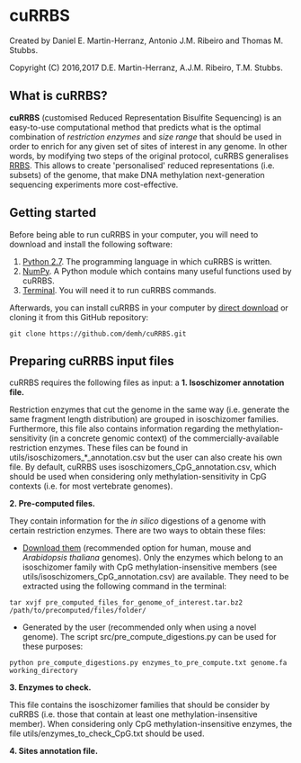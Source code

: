 # cuRRBS

Created by Daniel E. Martin-Herranz, Antonio J.M. Ribeiro and Thomas M. Stubbs.

Copyright (C) 2016,2017 D.E. Martin-Herranz, A.J.M. Ribeiro, T.M. Stubbs.

## What is cuRRBS?

**cuRRBS** (customised Reduced Representation Bisulfite Sequencing) is an easy-to-use computational method that predicts what is the optimal combination of *restriction enzymes* and *size range* that should be used in order to enrich for any given set of sites of interest in any genome. In other words, by modifying two steps of the original protocol, cuRRBS generalises [RRBS](http://www.nature.com/nprot/journal/v6/n4/full/nprot.2010.190.html). This allows to create 'personalised' reduced representations (i.e. subsets) of the genome, that make DNA methylation next-generation sequencing experiments more cost-effective.

## Getting started

Before being able to run cuRRBS in your computer, you will need to download and install the following software:

1. [Python 2.7](https://www.python.org/downloads/). The programming language in which cuRRBS is written.
2. [NumPy](https://scipy.org/install.html#individual-packages). A Python module which contains many useful functions used by cuRRBS.
3. [Terminal](https://en.wikipedia.org/wiki/Comparison_of_terminal_emulators). You will need it to run cuRRBS commands. 

Afterwards, you can install cuRRBS in your computer by [direct download](https://github.com/demh/cuRRBS/archive/master.zip) or cloning it from this GitHub repository:

```
git clone https://github.com/demh/cuRRBS.git
```

## Preparing cuRRBS input files

cuRRBS requires the following files as input:
a
**1. Isoschizomer annotation file.** 

Restriction enzymes that cut the genome in the same way (i.e. generate the same fragment length distribution) are grouped in isoschizomer families. Furthermore, this file also contains information regarding the methylation-sensitivity (in a concrete genomic context) of the commercially-available restriction enzymes. These files can be found in utils/isoschizomers_*_annotation.csv but the user can also create his own file. By default, cuRRBS uses isoschizomers_CpG_annotation.csv, which should be used when considering only methylation-sensitivity in CpG contexts (i.e. for most vertebrate genomes). 

**2. Pre-computed files.** 

They contain information for the *in silico* digestions of a genome with certain restriction enzymes. There are two ways to obtain these files:

* [Download them](http://www.ebi.ac.uk/~dem44/cuRRBS_pre_computed_files/) (recommended option for human, mouse and *Arabidopsis thaliana* genomes). Only the enzymes which belong to an isoschizomer family with CpG methylation-insensitive members (see utils/isoschizomers_CpG_annotation.csv) are available. They need to be extracted using the following command in the terminal:

```
tar xvjf pre_computed_files_for_genome_of_interest.tar.bz2 /path/to/precomputed/files/folder/
```

* Generated by the user (recommended only when using a novel genome). The script src/pre_compute_digestions.py can be used for these purposes:

```   
python pre_compute_digestions.py enzymes_to_pre_compute.txt genome.fa working_directory
``` 

**3. Enzymes to check.** 

This file contains the isoschizomer families that should be consider by cuRRBS (i.e. those that contain at least one methylation-insensitive member). When considering only CpG methylation-insensitive enzymes, the file utils/enzymes_to_check_CpG.txt should be used.

**4. Sites annotation file.** 

 


   
